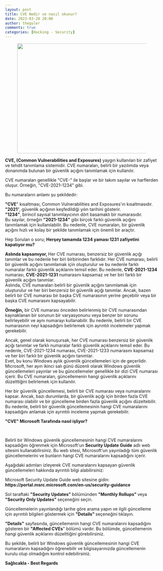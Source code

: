 ```yaml
---
layout: post
title: CVE Nedir ve nasıl okunur?
date: 2023-03-20 20:00
author: theguler
comments: true
categories: [Hacking - Security]
---
```

<!-- wp:image {"id":6057,"width":601,"height":361,"sizeSlug":"large","linkDestination":"none"} -->
<figure class="wp-block-image size-large is-resized"><img src="https://farukguler.com/assets/post_images/cve.png?w=800" alt="" class="wp-image-6057" width="601" height="361" /></figure>
<!-- /wp:image -->

<!-- wp:paragraph -->
<p><strong>CVE, (Common Vulnerabilities and Exposures)</strong> yaygın kullanılan bir zafiyet ve tehdit tanımlama sistemidir. CVE numaraları, belirli bir yazılımda veya donanımda bulunan bir güvenlik açığını tanımlamak için kullanılır.</p>
<!-- /wp:paragraph -->

<!-- wp:paragraph -->
<p>CVE numaraları genellikle "CVE-" ile başlar ve bir takım sayılar ve harflerden oluşur. Örneğin, "CVE-2021-1234" gibi.</p>
<!-- /wp:paragraph -->

<!-- wp:paragraph -->
<p>Bu numaraların anlamı şu şekildedir:</p>
<!-- /wp:paragraph -->

<!-- wp:paragraph -->
<p><strong>"CVE</strong>" kısaltması, Common Vulnerabilities and Exposures'ın kısaltmasıdır.<br><strong>"2021</strong>", güvenlik açığının keşfedildiği yılın tarihini gösterir.<br><strong>"1234"</strong>, birincil sayısal tanımlayıcının dört basamaklı bir numarasıdır.<br>Bu sayılar, örneğin<strong> "2021-1234"</strong> gibi birçok farklı güvenlik açığını tanımlamak için kullanılabilir. Bu nedenle, CVE numaraları, bir güvenlik açığını hızlı ve kolay bir şekilde tanımlamak için önemli bir araçtır.</p>
<!-- /wp:paragraph -->

<!-- wp:paragraph -->
<p>Hep Sorulan o soru; <strong>Herşey tamamda 1234 yaması 1231 zafiyetini kapatıyor mu?</strong></p>
<!-- /wp:paragraph -->

<!-- wp:paragraph -->
<p><strong>Aslında kapsamıyor, </strong>Her CVE numarası, benzersiz bir güvenlik açığı tanımlar ve bu nedenle her biri birbirinden farklıdır. Her CVE numarası, belirli bir güvenlik açığını tanımlamak için oluşturulur ve bu nedenle farklı numaralar farklı güvenlik açıklarını temsil eder. Bu nedenle, <strong>CVE-2021-1234</strong> numarası, <strong>CVE-2021-1231</strong> numarasını kapsamaz ve her biri farklı bir güvenlik açığını tanımlar.<br>Aslında, CVE numaraları belirli bir güvenlik açığını tanımlamak için oluşturulur ve her biri benzersiz bir güvenlik açığı tanımlar. Ancak, bazen belirli bir CVE numarası bir başka CVE numarasının yerine geçebilir veya bir başka CVE numarasını kapsayabilir.</p>
<!-- /wp:paragraph -->

<!-- wp:paragraph -->
<p><strong>Örneğin,</strong> bir CVE numarası önceden belirlenmiş bir CVE numarasından kaynaklanan bir sorunun bir varyasyonunu veya benzer bir sorunu belirleyebilir ve aynı numarayı kullanabilir. Bu nedenle, belirli bir CVE numarasının neyi kapsadığını belirlemek için ayrıntılı incelemeler yapmak gerekebilir.</p>
<!-- /wp:paragraph -->

<!-- wp:paragraph -->
<p>Ancak, genel olarak konuşursak, her CVE numarası benzersiz bir güvenlik açığı tanımlar ve farklı numaralar farklı güvenlik açıklarını temsil eder. Bu nedenle, CVE-2021-1234 numarası, CVE-2021-1233 numarasını kapsamaz ve her biri farklı bir güvenlik açığını tanımlar.<br>Evet, bu konu Windows aylık güvenlik güncellemeleri için de geçerlidir. Microsoft, her ayın ikinci salı günü düzenli olarak Windows güvenlik güncellemeleri yayınlar ve bu güncellemeler genellikle bir dizi CVE numarası içerir. Bu CVE numaraları, güncellemenin hangi güvenlik açıklarını düzelttiğini belirlemek için kullanılır.</p>
<!-- /wp:paragraph -->

<!-- wp:paragraph -->
<p>Her bir güvenlik güncellemesi, belirli bir CVE numarası veya numaralarını kapsar. Ancak, bazı durumlarda, bir güvenlik açığı için birden fazla CVE numarası olabilir ve bir güncelleme birden fazla güvenlik açığını düzeltebilir. Bu nedenle, belirli bir güvenlik güncellemesinin hangi CVE numaralarını kapsadığını anlamak için ayrıntılı inceleme yapmak gerekebilir.</p>
<!-- /wp:paragraph -->

<!-- wp:paragraph -->
<p><strong>"CVE" Microsoft Tarafında nasıl işliyor?</strong></p>
<!-- /wp:paragraph -->

<!-- wp:image {"id":6056,"sizeSlug":"large","linkDestination":"none"} -->
<figure class="wp-block-image size-large"><img src="https://farukguler.com/assets/post_images/msft.webp?w=1024" alt="" class="wp-image-6056" /></figure>
<!-- /wp:image -->

<!-- wp:paragraph -->
<p><br>Belirli bir Windows güvenlik güncellemesinin hangi CVE numaralarını kapsadığını öğrenmek için Microsoft'un <strong>Security Update Guide</strong> adlı web sitesini kullanabilirsiniz. Bu web sitesi, Microsoft'un yayınladığı tüm güvenlik güncellemelerini ve bunların hangi CVE numaralarını kapsadığını içerir.</p>
<!-- /wp:paragraph -->

<!-- wp:paragraph -->
<p>Aşağıdaki adımları izleyerek CVE numaralarını kapsayan güvenlik güncellemeleri hakkında ayrıntılı bilgi alabilirsiniz:</p>
<!-- /wp:paragraph -->

<!-- wp:paragraph -->
<p>Microsoft Security Update Guide web sitesine gidin: <strong>https://portal.msrc.microsoft.com/en-us/security-guidance</strong></p>
<!-- /wp:paragraph -->

<!-- wp:paragraph -->
<p>Sol taraftaki <strong>"Security Updates" </strong>bölümünden <strong>"Monthly Rollups" </strong>veya <strong>"Security Only Updates" </strong>seçeneğini seçin.</p>
<!-- /wp:paragraph -->

<!-- wp:paragraph -->
<p>Güncellemelerin yayınlandığı tarihe göre arama yapın ve ilgili güncelleme için ayrıntılı bilgileri göstermek için <strong>"Details" </strong>seçeneğini tıklayın.</p>
<!-- /wp:paragraph -->

<!-- wp:paragraph -->
<p><strong>"Details"</strong> sayfasında, güncellemenin hangi CVE numaralarını kapsadığını gösteren bir <strong>"Affected CVEs</strong>" bölümü vardır. Bu bölümde, güncellemenin hangi güvenlik açıklarını düzelttiğini görebilirsiniz.</p>
<!-- /wp:paragraph -->

<!-- wp:paragraph -->
<p>Bu şekilde, belirli bir Windows güvenlik güncellemesinin hangi CVE numaralarını kapsadığını öğrenebilir ve bilgisayarınızda güncellemenin kurulu olup olmadığını kontrol edebilirsiniz.</p>
<!-- /wp:paragraph -->

<!-- wp:paragraph -->
<p><strong>Sağlıcakla - Best Regards</strong></p>
<!-- /wp:paragraph -->
